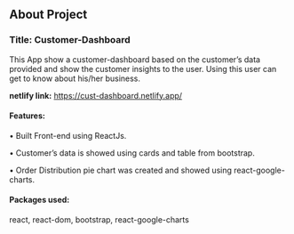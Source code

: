## About Project
### Title: Customer-Dashboard

This App show a customer-dashboard based on the customer’s data provided and show the customer insights to the user. Using this user can get to know about his/her business. 

**netlify link:** https://cust-dashboard.netlify.app/    	

#### Features:	

•	Built Front-end using ReactJs.

•	Customer’s data is showed using cards and table from bootstrap.

•	Order Distribution pie chart was created and showed using react-google-charts.

#### Packages used: 
react, react-dom, bootstrap, react-google-charts
